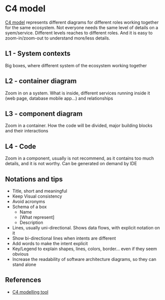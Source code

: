 # C4 model

[C4 model](https://c4model.com/) represents different diagrams for different
roles working together for the same ecosystem. Not everyone needs the same level
of details on a syem/service. Different levels reaches to different roles. And
it is easy to zoom-in/zoom-out to understand more/less details.

## L1 - System contexts

Big boxes, where different system of the ecosystem working together

## L2 - container diagram

Zoom in on a system. What is inside, different services running inside it (web
page, database mobile app...) and relationships

## L3 - component diagram

Zoom in a container. How the code will be divided, major building blocks and
their interactions

## L4 - Code

Zoom in a component, usually is not recommend, as it contains too much details,
and it is not worthy. Can be generated on demand by IDE

## Notations and tips

- Title, short and meaningful
- Keep Visual consistency
- Avoid acronyms
- Schema of a box
  - Name
  - [What represent]
  - Description
- Lines, usually uni-directional. Shows data flows, with explicit notation on it
- Show bi-directional lines when intents are different
- Add words to make the intent explicit
- Key/Legend to explain shapes, lines, colors, border... even if they seem obvious
- Increase the readability of software architecture diagrams, so they can stand alone

## References

- [C4 modelling tool](https://icepanel.io/)
